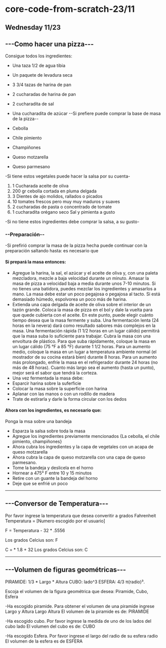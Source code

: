 # core-code-from-scratch-23/11
## Wednesday 11/23

## ---Como hacer una pizza---

Consigue todos los ingredientes:
- Una taza 1/2 de agua tibia
- Un paquete de levadura seca
- 3 3/4 tazas de harina de pan
- 2 cucharadas de harina de pan
- 2 cucharadita de sal 
- Una cucharadita de azúcar
--Si prefiere puede comprar la base de masa de la pizza--

- Cebolla
- Chile pimiento
- Champiñones
- Queso motzarella
- Queso parmesano

-Si tiene estos vegetales puede hacer la salsa por su cuenta-

1. 1 Cucharada aceite de oliva 
2. 200 gr cebolla cortada en pluma delgada 
3. 3 Dientes de ajo molidos, rallados o picados 
4. 10 tomates frescos pero muy muy maduros y suaves 
5. 2 cucharadas de pasta o concentrado de tomate 
6. 1 cucharadita orégano seco Sal y pimienta a gusto

-Si no tiene estos ingredientes debe comprar la salsa, a su gusto-

### --Preparación--
-Si prefirió comprar la masa de la pizza hecha puede continuar con la preparación saltando hasta: es necesario que

#### Si prepará la masa  entonces:
- Agregue la harina, la sal, el azúcar y el aceite de oliva y, con una paleta mezcladora, mezcle a baja velocidad durante un minuto.
Amasar la masa de pizza a velocidad baja a media durante unos 7-10 minutos.
Si no tienes una batidora, puedes mezclar los ingredientes y amasarlos a mano.
La masa debe estar un poco pegajosa o pegajosa al tacto. Si está demasiado húmedo, espolvorea un poco más de harina.
- Extienda una capa delgada de aceite de oliva sobre el interior de un tazón grande. Coloca la masa de pizza en el bol y dale la vuelta para que quede cubierta con el aceite.
En este punto, puede elegir cuánto tiempo desea que la masa fermente y suba. Una fermentación lenta (24 horas en la nevera) dará como resultado sabores más complejos en la masa. Una fermentación rápida (1 1/2 horas en un lugar cálido) permitirá que la masa suba lo suficiente para trabajar.
Cubra la masa con una envoltura de plástico.
Para que suba rápidamente, coloque la masa en un lugar cálido (75 °F a 85 °F) durante 1 1/2 horas.
Para un aumento medio, coloque la masa en un lugar a temperatura ambiente normal (el mostrador de su cocina estará bien) durante 8 horas. Para un aumento más prolongado, enfríe la masa en el refrigerador durante 24 horas (no más de 48 horas).
Cuanto más largo sea el aumento (hasta un punto), mejor será el sabor que tendrá la corteza.
- Una vez fermentada la masa debe:
- Esparcir harina sobre la suferficie
- Colocar la masa sobre la superficie con harina
- Aplanar con las manos o con un rodillo de madera 
- Trate de estirarla y darle la forma circular con los dedos

#### Ahora con los ingredientes, es necesario que:

Ponga la msa sobre una bandeja
- Esparza la salsa sobre toda la masa
- Agregue los ingredientes previamente mencionados {La cebolla, el chile pimiento, champiñones}
- Ahora cubra los ingredientes y la capa de vegetales con un acapa de queso motzarella
- Ahora cubra la capa de queso motzarella con una capa de queso parmesano.
- Tome la bandeja y deslicela en el horno
- Hornear a 475° F entre 10 y 15 minutos
- Retire con un guante la bandeja del horno
- Deje que se enfrié un poco

---
## ---Conversor de Temperatura---

Por favor ingrese la temperatura que desea converitir a grados Fahrenheit
Temperatura = [Numero escogido por el usuario]

F = Temperatura - 32 * .5556

Los grados Celcius son: F

C = * 1.8 + 32
Los grados Celcius son: C

---
## ---Volumen de figuras geométricas---
PIRAMIDE: 1/3 * Largo * Altura
CUBO: lado^3
ESFERA: 4/3 π(radio)³.

Escoja el volumen de la figura geométrica que desea: Piramide, Cubo, Esfera

-Ha escogido piramide. Para obtener el volumen de una piramide ingrese Largo y Altura
Largo
Altura
El volumen de la piramide es de: PIRAMIDE

-Ha escogido cubo. Por favor ingrese la medida de uno de los lados del cubo
lado
El volumen del cubo es de: CUBO

-Ha escogido Esfera. Por favor ingrese el largo del radio de su esfera
radio
El volumen de la esfera es de ESFERA
